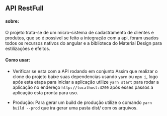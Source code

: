 ## API RestFull

#### sobre:
O projeto trata-se de um micro-sistema de cadastramento de clientes e produtos, que so é possivel se feito a integração com a api,
foram usados todos os recursos nativos do angular e a biblioteca do Material Design para estilizações e efeitos.


#### Como usar: 
* Verificar se esta com a API rodando em conjunto 
Assim que realizar o clone do projeto baixe suas dependencias usando
`yarn` ou `npm i`, logo após esta etapa para iniciar a aplicação utilize `yarn start` para rodar a aplicação no endereço `http://localhost:4200`
após esses passos a aplicação esta pronta para uso.

* Produção: 
Para gerar um build de produção utilize o comando `yarn build --prod` que ira gerar uma pasta dist/ com os arquivos.
